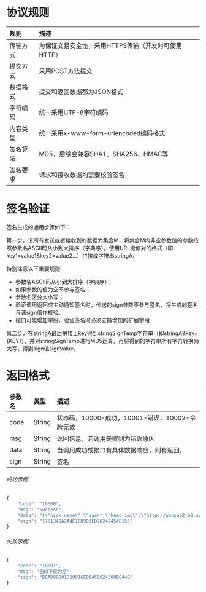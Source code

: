 # 协议规则

| 规则 | 描述 |
| :--- | :--- |
| 传输方式 | 为保证交易安全性，采用HTTPS传输（开发时可使用HTTP） |
| 提交方式 | 采用POST方法提交 |
| 数据格式 | 提交和返回数据都为JSON格式 |
| 字符编码 | 统一采用UTF-8字符编码 |
| 内容类型 | 统一采用x-www-form-urlencoded编码格式 |
| 签名算法 | MD5，后续会兼容SHA1、SHA256、HMAC等 |
| 签名要求 | 请求和接收数据均需要校验签名 |

# 签名验证

签名生成的通用步骤如下：

第一步，设所有发送或者接收到的数据为集合M，将集合M内非空参数值的参数按照参数名ASCII码从小到大排序（字典序），使用URL键值对的格式（即key1=value1&key2=value2…）拼接成字符串stringA。

特别注意以下重要规则：

* 参数名ASCII码从小到大排序（字典序）；
* 如果参数的值为空不参与签名；
* 参数名区分大小写；
* 验证调用返回或主动通知签名时，传送的sign参数不参与签名，将生成的签名与该sign值作校验。
* 接口可能增加字段，验证签名时必须支持增加的扩展字段

第二步，在stringA最后拼接上key得到stringSignTemp字符串（即stringA&key={KEY}），并对stringSignTemp进行MD5运算，再将得到的字符串所有字符转换为大写，得到sign值signValue。

# 返回格式

| 参数名 | 类型 | 描述 |
| :--- | :--- | :--- |
| code | String | 状态码，10000-成功，10001-错误，10002-令牌无效 |
| msg | String | 返回信息，若调用失败则为错误原因 |
| data | String | 当调用成功或接口有具体数据响应，则有返回。 |
| sign | String | 签名 |

###### 成功示例

```js
{
    "code": "10000",
    "msg": "Success",
    "data": "{\"nick_name\":\"aaa\",\"head_img\":\"http://wanzao2.b0.upaiyun.com/system/pictures/28046475/original/1440592182_500x500.png\",\"token\":\"VmNaqQb2D9ZzCZ+2FrvW+A==\"}",
    "sign": "1751340A2A4E76B9D3FD78242454E155"
}
```

###### 失败示例

```js
{
    "code": "10001",
    "msg": "密码不能为空",
    "sign": "BEAD90B01728016E0B4C8024300B644D"
}
```



